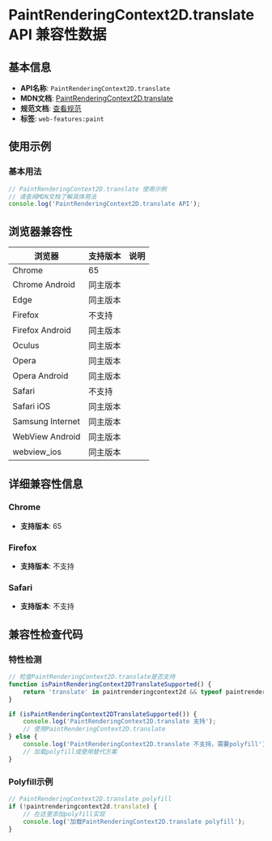 # PaintRenderingContext2D.translate API 兼容性数据

## 基本信息

- **API名称**: `PaintRenderingContext2D.translate`
- **MDN文档**: [PaintRenderingContext2D.translate](https://developer.mozilla.org/docs/Web/API/CanvasRenderingContext2D/translate)
- **规范文档**: [查看规范](https://html.spec.whatwg.org/multipage/canvas.html#dom-context-2d-translate-dev)
- **标签**: `web-features:paint`

## 使用示例

### 基本用法

```javascript
// PaintRenderingContext2D.translate 使用示例
// 请查阅MDN文档了解具体用法
console.log('PaintRenderingContext2D.translate API');
```

## 浏览器兼容性

| 浏览器 | 支持版本 | 说明 |
|--------|----------|------|
| Chrome | 65 |  |
| Chrome Android | 同主版本 |  |
| Edge | 同主版本 |  |
| Firefox | 不支持 |  |
| Firefox Android | 同主版本 |  |
| Oculus | 同主版本 |  |
| Opera | 同主版本 |  |
| Opera Android | 同主版本 |  |
| Safari | 不支持 |  |
| Safari iOS | 同主版本 |  |
| Samsung Internet | 同主版本 |  |
| WebView Android | 同主版本 |  |
| webview_ios | 同主版本 |  |

## 详细兼容性信息

### Chrome

- **支持版本**: 65

### Firefox

- **支持版本**: 不支持

### Safari

- **支持版本**: 不支持

## 兼容性检查代码

### 特性检测

```javascript
// 检查PaintRenderingContext2D.translate是否支持
function isPaintRenderingContext2DTranslateSupported() {
    return 'translate' in paintrenderingcontext2d && typeof paintrenderingcontext2d.translate === 'function';
}

if (isPaintRenderingContext2DTranslateSupported()) {
    console.log('PaintRenderingContext2D.translate 支持');
    // 使用PaintRenderingContext2D.translate
} else {
    console.log('PaintRenderingContext2D.translate 不支持，需要polyfill');
    // 加载polyfill或使用替代方案
}
```

### Polyfill示例

```javascript
// PaintRenderingContext2D.translate polyfill
if (!paintrenderingcontext2d.translate) {
    // 在这里添加polyfill实现
    console.log('加载PaintRenderingContext2D.translate polyfill');
}
```

